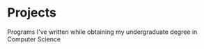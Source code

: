 Projects
========

Programs I've written while obtaining my undergraduate degree in Computer Science